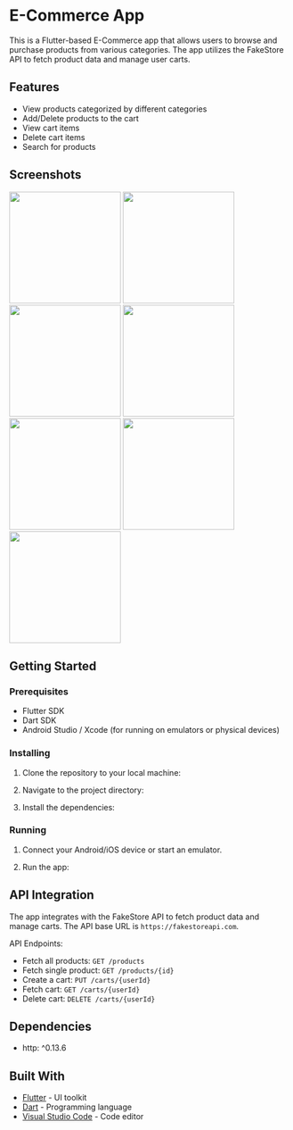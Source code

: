 # E-Commerce App

This is a Flutter-based E-Commerce app that allows users to browse and purchase products from various categories. The app utilizes the FakeStore API to fetch product data and manage user carts.

## Features

- View products categorized by different categories
- Add/Delete products to the cart
- View cart items
- Delete cart items
- Search for products

## Screenshots

<img src="https://github.com/HardikSJain/Ecomm-FakeStoreAPI/assets/81674309/c1820ac1-bc9e-4adf-9c19-451aae0cd336" width="200">
<img src="https://github.com/HardikSJain/Ecomm-FakeStoreAPI/assets/81674309/af67e94c-d164-4c91-904e-d570b1251190" width="200">
<img src="https://github.com/HardikSJain/Ecomm-FakeStoreAPI/assets/81674309/a30e53ee-0250-4d43-b30f-10fbd52326c9" width="200">
<img src="https://github.com/HardikSJain/Ecomm-FakeStoreAPI/assets/81674309/5fa70e4f-afcd-49c0-94b9-95ff5927da0f" width="200">
<img src="https://github.com/HardikSJain/Ecomm-FakeStoreAPI/assets/81674309/1ee40a62-686d-4125-b142-253e53a79c59" width="200">
<img src="https://github.com/HardikSJain/Ecomm-FakeStoreAPI/assets/81674309/edc0dcc6-684c-423c-a049-62018b9641cf" width="200">
<img src="https://github.com/HardikSJain/Ecomm-FakeStoreAPI/assets/81674309/def63e3c-e4bf-40d4-9f79-99b181f31ec6" width="200">


## Getting Started


### Prerequisites

- Flutter SDK
- Dart SDK
- Android Studio / Xcode (for running on emulators or physical devices)

### Installing

1. Clone the repository to your local machine:

2. Navigate to the project directory:

3. Install the dependencies:


### Running

1. Connect your Android/iOS device or start an emulator.

2. Run the app:


## API Integration

The app integrates with the FakeStore API to fetch product data and manage carts. The API base URL is `https://fakestoreapi.com`.

API Endpoints:

- Fetch all products: `GET /products`
- Fetch single product: `GET /products/{id}`
- Create a cart: `PUT /carts/{userId}`
- Fetch cart: `GET /carts/{userId}`
- Delete cart: `DELETE /carts/{userId}`

## Dependencies

- http: ^0.13.6

## Built With

- [Flutter](https://flutter.dev/) - UI toolkit
- [Dart](https://dart.dev/) - Programming language
- [Visual Studio Code](https://code.visualstudio.com/) - Code editor

